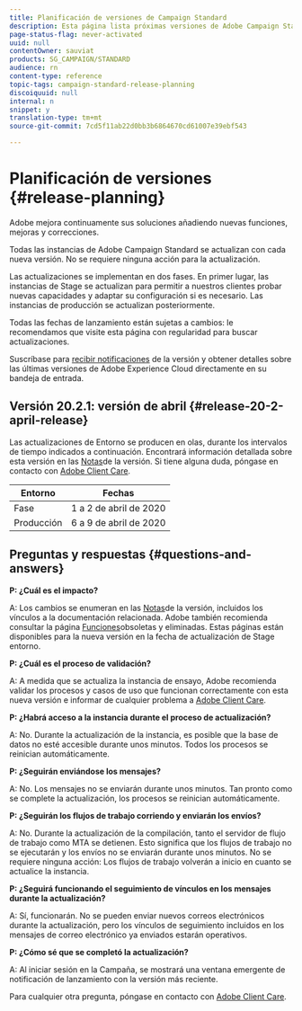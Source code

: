 ```yaml
---
title: Planificación de versiones de Campaign Standard
description: Esta página lista próximas versiones de Adobe Campaign Standard.
page-status-flag: never-activated
uuid: null
contentOwner: sauviat
products: SG_CAMPAIGN/STANDARD
audience: rn
content-type: reference
topic-tags: campaign-standard-release-planning
discoiquuid: null
internal: n
snippet: y
translation-type: tm+mt
source-git-commit: 7cd5f11ab22d0bb3b6864670cd61007e39ebf543

---
```



# Planificación de versiones {#release-planning}

Adobe mejora continuamente sus soluciones añadiendo nuevas funciones, mejoras y correcciones.

Todas las instancias de Adobe Campaign Standard se actualizan con cada nueva versión. No se requiere ninguna acción para la actualización.

Las actualizaciones se implementan en dos fases. En primer lugar, las instancias de Stage se actualizan para permitir a nuestros clientes probar nuevas capacidades y adaptar su configuración si es necesario. Las instancias de producción se actualizan posteriormente.

Todas las fechas de lanzamiento están sujetas a cambios: le recomendamos que visite esta página con regularidad para buscar actualizaciones.

Suscríbase para [recibir notificaciones](https://www.adobe.com/subscription/priority-product-update.html) de la versión y obtener detalles sobre las últimas versiones de Adobe Experience Cloud directamente en su bandeja de entrada.

## Versión 20.2.1: versión de abril {#release-20-2-april-release}

Las actualizaciones de Entorno se producen en olas, durante los intervalos de tiempo indicados a continuación. Encontrará información detallada sobre esta versión en las [Notas](../../rn/using/release-notes.md)de la versión. Si tiene alguna duda, póngase en contacto con [Adobe Client Care](https://support.neolane.net/webApp/extranetLogin).

<table> 
 <thead> 
  <tr> 
   <th> Entorno<br /> </th> 
   <th> Fechas<br /> </th> 
  </tr> 
 </thead> 
 <tbody> 
  <tr> 
   <td> Fase<br /> </td> 
   <td> 1 a 2 de abril de 2020<br /> </td> 
  </tr> 
  <tr> 
   <td> Producción<br /> </td> 
   <td> 6 a 9 de abril de 2020<br /> </td> 
  </tr> 
 </tbody> 
</table>



## Preguntas y respuestas {#questions-and-answers}

**P: ¿Cuál es el impacto?**

A: Los cambios se enumeran en las [Notas](../../rn/using/release-notes.md)de la versión, incluidos los vínculos a la documentación relacionada. Adobe también recomienda consultar la página [Funciones](https://helpx.adobe.com/campaign/kb/acs-deprecated-and-removed-features.html)obsoletas y eliminadas. Estas páginas están disponibles para la nueva versión en la fecha de actualización de Stage entorno.

**P: ¿Cuál es el proceso de validación?**

A: A medida que se actualiza la instancia de ensayo, Adobe recomienda validar los procesos y casos de uso que funcionan correctamente con esta nueva versión e informar de cualquier problema a [Adobe Client Care](https://support.neolane.net/webApp/extranetLogin).

**P: ¿Habrá acceso a la instancia durante el proceso de actualización?**

A: No. Durante la actualización de la instancia, es posible que la base de datos no esté accesible durante unos minutos. Todos los procesos se reinician automáticamente.

**P: ¿Seguirán enviándose los mensajes?**

A: No. Los mensajes no se enviarán durante unos minutos. Tan pronto como se complete la actualización, los procesos se reinician automáticamente.

**P: ¿Seguirán los flujos de trabajo corriendo y enviarán los envíos?**

A: No. Durante la actualización de la compilación, tanto el servidor de flujo de trabajo como MTA se detienen. Esto significa que los flujos de trabajo no se ejecutarán y los envíos no se enviarán durante unos minutos. No se requiere ninguna acción: Los flujos de trabajo volverán a inicio en cuanto se actualice la instancia.

**P: ¿Seguirá funcionando el seguimiento de vínculos en los mensajes durante la actualización?**

A: Sí, funcionarán. No se pueden enviar nuevos correos electrónicos durante la actualización, pero los vínculos de seguimiento incluidos en los mensajes de correo electrónico ya enviados estarán operativos.

**P: ¿Cómo sé que se completó la actualización?**

A: Al iniciar sesión en la Campaña, se mostrará una ventana emergente de notificación de lanzamiento con la versión más reciente.

Para cualquier otra pregunta, póngase en contacto con [Adobe Client Care](https://support.neolane.net/webApp/extranetLogin).